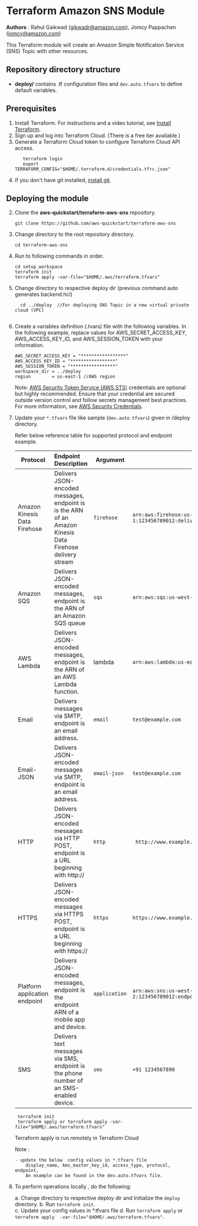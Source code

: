 # Terraform Amazon SNS Module
**Authors** : Rahul Gaikwad (gikwadr@amazon.com), Jomcy Pappachen (jomcy@amazon.com)

This Terraform module will create an Amazon Simple Notification Service (SNS) Topic with other resources. 

## Repository directory structure 
* **deploy/** contains .tf configuration files and `dev.auto.tfvars` to define default variables.

## Prerequisites 
1. Install Terraform. For instructions and a video tutorial, see [Install Terraform](https://learn.hashicorp.com/tutorials/terraform/install-cli). 
2. Sign up and log into Terraform Cloud. (There is a free tier available.)
3. Generate a Terraform Cloud token to configure Terraform Cloud API access.
   ```
      terraform login
      export TERRAFORM_CONFIG="$HOME/.terraform.d/credentials.tfrc.json"
   ```
4. If you don't have git installed, [install git](https://git-scm.com/book/en/v2/Getting-Started-Installing-Git). 

## Deploying the module
   
  2. Clone the **aws-quickstart/terraform-aws-sns** repository.
      ```
      git clone https://github.com/aws-quickstart/terraform-aws-sns
      ```

  3. Change directory to the root repository directory.
      ```
     cd terraform-aws-sns
      ```
  
  4. Run to following commands in order. 
      ```
     cd setup_workspace
     terraform init
     terraform apply -var-file="$HOME/.aws/terraform.tfvars"
      ```
  5. Change directory to respective deploy dir (previous command auto generates backend.hcl) 
      ```
        cd ../deploy  //For deploying SNS Topic in a new virtual private cloud (VPC)
        
      ```
  6. Create a variables definition (.tvars) file with the following variables. In the following example, replace values for AWS_SECRET_ACCESS_KEY, AWS_ACCESS_KEY_ID, and  AWS_SESSION_TOKEN with your information.
       ```  
      AWS_SECRET_ACCESS_KEY = "*****************"
      AWS_ACCESS_KEY_ID = "*****************"
      AWS_SESSION_TOKEN = "*****************"
      workspace_dir = ../deploy
      region        = us-east-1 //AWS region
      ```    
      Note: [AWS Security Token Service (AWS STS)](https://docs.aws.amazon.com/general/latest/gr/sts.html) credentials are optional but highly recommended. Ensure that your credential are secured outside version control and follow secrets management best practices. For more information, see [AWS Security Credentials](https://docs.aws.amazon.com/general/latest/gr/aws-security-credentials.html).
  
  7. Update  your ```*.tfvars``` file like sample (```dev.auto.tfvars```) given in /deploy directory.

     Refer below reference table for supported protocol and endpoint example. 

        | Protocol         |               Endpoint Description                         | Argument      | Endpoint Example |
        | ---| :--- | --- | ---
        | Amazon Kinesis Data Firehose | Delivers JSON-encoded messages, endpoint is is the ARN of an Amazon Kinesis Data Firehose delivery stream | ```firehose```  |   ```arn:aws:firehose:us-east-1:123456789012:deliverystream/ticketUploadStream```  |
        | Amazon SQS  | Delivers JSON-encoded messages, endpoint is the ARN of an Amazon SQS queue | ```sqs``` |```arn:aws:sqs:us-west-2:123456789012:terraform-queue-too```  |   
        | AWS Lambda  | Delivers JSON-encoded messages, endpoint is the ARN of an AWS Lambda function.| lambda |  ```arn:aws:lambda:us-east-1:123456789012:function:sample-lambda```  |
        | Email |  Delivers messages via SMTP, endpoint is an email address. | ```email``` | ```test@example.com```|
        | Email-JSON | Delivers JSON-encoded messages via SMTP, endpoint is an email address.  |```email-json``` |   ```test@example.com```  |
        | HTTP  | Delivers JSON-encoded messages via HTTP POST, endpoint is a URL beginning with http:// | ```http``` | ``` http://www.example.com```  |
        | HTTPS | Delivers JSON-encoded messages via HTTPS POST, endpoint is a URL beginning with https:// | ```https``` |  ```https://www.example.com ```|
        | Platform application endpoint | Delivers JSON-encoded messages, endpoint is the endpoint ARN of a mobile app and device. | ```application``` | ```arn:aws:sns:us-west-2:123456789012:endpoint/ADM/MyApplication/abcd1efg2hi4jk6lmnopqr```|
        | SMS | Delivers text messages via SMS, endpoint is the phone number of an SMS-enabled device. | ```sms``` |  ```+91 1234567890```|

      ```
       terraform init
       terraform apply or terraform apply -var-file="$HOME/.aws/terraform.tfvars"

      ```
       Terraform apply is run remotely in Terraform Cloud
   
      Note : 
      ```
     - update the below  config values in *.tfvars file
          display_name, kms_master_key_id, access_type, protocol, endpoint, 
          An example can be found in the dev.auto.tfvars file.

      ```
     
  6. To perform operations locally , do the following: 
   
       a. Change directory to respective deploy dir and Initialize the `deploy` directory.
       b. Run `terraform init`.  
       c. Update your config values in *.tfvars file 
       d. Run `terraform apply` or `terraform apply  -var-file="$HOME/.aws/terraform.tfvars"`.


